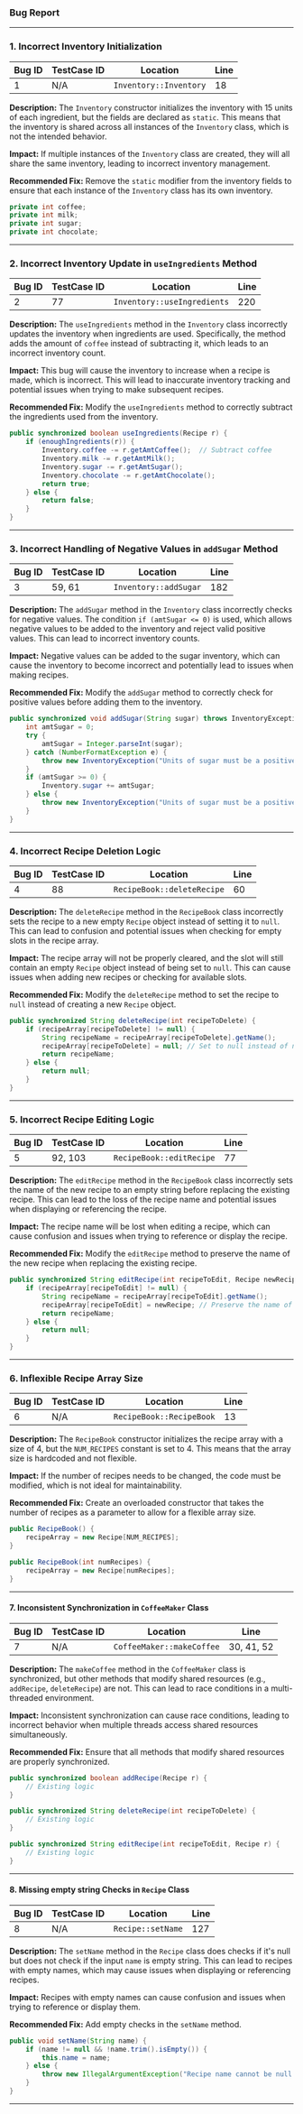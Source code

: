 ### **Bug Report**

---

### **1. Incorrect Inventory Initialization**
| **Bug ID** | **TestCase ID** | **Location**          | **Line** |
|------------|-----------------|-----------------------|----------|
| 1          | N/A             | `Inventory::Inventory` | 18       |

**Description:**
The `Inventory` constructor initializes the inventory with 15 units of each ingredient, but the fields are declared as `static`. This means that the inventory is shared across all instances of the `Inventory` class, which is not the intended behavior.

**Impact:**
If multiple instances of the `Inventory` class are created, they will all share the same inventory, leading to incorrect inventory management.

**Recommended Fix:**
Remove the `static` modifier from the inventory fields to ensure that each instance of the `Inventory` class has its own inventory.

```java
private int coffee;
private int milk;
private int sugar;
private int chocolate;
```

---

### **2. Incorrect Inventory Update in `useIngredients` Method**
| **Bug ID** | **TestCase ID** | **Location**          | **Line** |
|------------|-----------------|-----------------------|----------|
| 2         | 77              | `Inventory::useIngredients` | 220      |

**Description:**
The `useIngredients` method in the `Inventory` class incorrectly updates the inventory when ingredients are used. Specifically, the method adds the amount of `coffee` instead of subtracting it, which leads to an incorrect inventory count.

**Impact:**
This bug will cause the inventory to increase when a recipe is made, which is incorrect. This will lead to inaccurate inventory tracking and potential issues when trying to make subsequent recipes.

**Recommended Fix:**
Modify the `useIngredients` method to correctly subtract the ingredients used from the inventory.

```java
public synchronized boolean useIngredients(Recipe r) {
    if (enoughIngredients(r)) {
        Inventory.coffee -= r.getAmtCoffee();  // Subtract coffee
        Inventory.milk -= r.getAmtMilk();
        Inventory.sugar -= r.getAmtSugar();
        Inventory.chocolate -= r.getAmtChocolate();
        return true;
    } else {
        return false;
    }
}
```

---

### **3. Incorrect Handling of Negative Values in `addSugar` Method**
| **Bug ID** | **TestCase ID** | **Location**          | **Line** |
|------------|-----------------|-----------------------|----------|
| 3         | 59, 61          | `Inventory::addSugar` | 182      |

**Description:**
The `addSugar` method in the `Inventory` class incorrectly checks for negative values. The condition `if (amtSugar <= 0)` is used, which allows negative values to be added to the inventory and reject valid positive values. This can lead to incorrect inventory counts.

**Impact:**
Negative values can be added to the sugar inventory, which can cause the inventory to become incorrect and potentially lead to issues when making recipes.

**Recommended Fix:**
Modify the `addSugar` method to correctly check for positive values before adding them to the inventory.

```java
public synchronized void addSugar(String sugar) throws InventoryException {
    int amtSugar = 0;
    try {
        amtSugar = Integer.parseInt(sugar);
    } catch (NumberFormatException e) {
        throw new InventoryException("Units of sugar must be a positive integer");
    }
    if (amtSugar >= 0) {
        Inventory.sugar += amtSugar;
    } else {
        throw new InventoryException("Units of sugar must be a positive integer");
    }
}
```

---

### **4. Incorrect Recipe Deletion Logic**
| **Bug ID** | **TestCase ID** | **Location**          | **Line** |
|------------|-----------------|-----------------------|----------|
| 4         | 88              | `RecipeBook::deleteRecipe` | 60       |

**Description:**
The `deleteRecipe` method in the `RecipeBook` class incorrectly sets the recipe to a new empty `Recipe` object instead of setting it to `null`. This can lead to confusion and potential issues when checking for empty slots in the recipe array.

**Impact:**
The recipe array will not be properly cleared, and the slot will still contain an empty `Recipe` object instead of being set to `null`. This can cause issues when adding new recipes or checking for available slots.

**Recommended Fix:**
Modify the `deleteRecipe` method to set the recipe to `null` instead of creating a new `Recipe` object.

```java
public synchronized String deleteRecipe(int recipeToDelete) {
    if (recipeArray[recipeToDelete] != null) {
        String recipeName = recipeArray[recipeToDelete].getName();
        recipeArray[recipeToDelete] = null; // Set to null instead of new Recipe()
        return recipeName;
    } else {
        return null;
    }
}
```

---

### **5. Incorrect Recipe Editing Logic**
| **Bug ID** | **TestCase ID** | **Location**          | **Line** |
|------------|-----------------|-----------------------|----------|
| 5         | 92, 103         | `RecipeBook::editRecipe` | 77       |

**Description:**
The `editRecipe` method in the `RecipeBook` class incorrectly sets the name of the new recipe to an empty string before replacing the existing recipe. This can lead to the loss of the recipe name and potential issues when displaying or referencing the recipe.

**Impact:**
The recipe name will be lost when editing a recipe, which can cause confusion and issues when trying to reference or display the recipe.

**Recommended Fix:**
Modify the `editRecipe` method to preserve the name of the new recipe when replacing the existing recipe.

```java
public synchronized String editRecipe(int recipeToEdit, Recipe newRecipe) {
    if (recipeArray[recipeToEdit] != null) {
        String recipeName = recipeArray[recipeToEdit].getName();
        recipeArray[recipeToEdit] = newRecipe; // Preserve the name of the new recipe
        return recipeName;
    } else {
        return null;
    }
}
```

---

### **6. Inflexible Recipe Array Size**
| **Bug ID** | **TestCase ID** | **Location**          | **Line** |
|------------|-----------------|-----------------------|----------|
| 6          | N/A             | `RecipeBook::RecipeBook` | 13       |

**Description:**
The `RecipeBook` constructor initializes the recipe array with a size of 4, but the `NUM_RECIPES` constant is set to 4. This means that the array size is hardcoded and not flexible.

**Impact:**
If the number of recipes needs to be changed, the code must be modified, which is not ideal for maintainability.

**Recommended Fix:**
Create an overloaded constructor that takes the number of recipes as a parameter to allow for a flexible array size.

```java
public RecipeBook() {
    recipeArray = new Recipe[NUM_RECIPES];
}

public RecipeBook(int numRecipes) {
    recipeArray = new Recipe[numRecipes];
}
```

---

#### **7. Inconsistent Synchronization in `CoffeeMaker` Class**
| **Bug ID** | **TestCase ID** | **Location**          | **Line**   |
|------------|-----------------|-----------------------|------------|
| 7          | N/A             | `CoffeeMaker::makeCoffee` | 30, 41, 52 |

**Description:**
The `makeCoffee` method in the `CoffeeMaker` class is synchronized, but other methods that modify shared resources (e.g., `addRecipe`, `deleteRecipe`) are not. This can lead to race conditions in a multi-threaded environment.

**Impact:**
Inconsistent synchronization can cause race conditions, leading to incorrect behavior when multiple threads access shared resources simultaneously.

**Recommended Fix:**
Ensure that all methods that modify shared resources are properly synchronized.

```java
public synchronized boolean addRecipe(Recipe r) {
    // Existing logic
}

public synchronized String deleteRecipe(int recipeToDelete) {
    // Existing logic
}

public synchronized String editRecipe(int recipeToEdit, Recipe r) {
    // Existing logic
}
```

---

#### **8. Missing empty string Checks in `Recipe` Class**
| **Bug ID** | **TestCase ID** | **Location**          | **Line** |
|------------|-----------------|-----------------------|----------|
| 8          | N/A             | `Recipe::setName`     | 127      |

**Description:**
The `setName` method in the `Recipe` class does checks if it's null but does not check if the input `name` is empty string. This can lead to recipes with empty names, which may cause issues when displaying or referencing recipes.

**Impact:**
Recipes with empty names can cause confusion and issues when trying to reference or display them.

**Recommended Fix:**
Add empty checks in the `setName` method.

```java
public void setName(String name) {
    if (name != null && !name.trim().isEmpty()) {
        this.name = name;
    } else {
        throw new IllegalArgumentException("Recipe name cannot be null or empty");
    }
}
```

---
